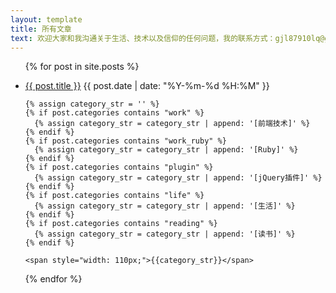 ```yaml
---
layout: template
title: 所有文章
text: 欢迎大家和我沟通关于生活、技术以及信仰的任何问题，我的联系方式：gjl87910lq@gmail.com 
---
```

<ul>

  {% for post in site.posts %}
  
  <li>
    <a href="{{ post.url }}">{{ post.title }}</a>
    <span>{{ post.date | date: "%Y-%m-%d %H:%M" }}</span>
    
    {% assign category_str = '' %}
    {% if post.categories contains "work" %}
      {% assign category_str = category_str | append: '[前端技术]' %}
    {% endif %}
    {% if post.categories contains "work_ruby" %}
      {% assign category_str = category_str | append: '[Ruby]' %}
    {% endif %}
    {% if post.categories contains "plugin" %}
      {% assign category_str = category_str | append: '[jQuery插件]' %}
    {% endif %}
    {% if post.categories contains "life" %}
      {% assign category_str = category_str | append: '[生活]' %}
    {% endif %}
    {% if post.categories contains "reading" %}
      {% assign category_str = category_str | append: '[读书]' %}
    {% endif %}
    
    <span style="width: 110px;">{{category_str}}</span>
  </li>
  
  {% endfor %}
  
</ul>
